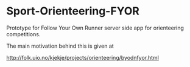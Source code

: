 Sport-Orienteering-FYOR
=======================

Prototype for Follow Your Own Runner server side app for orienteering competitions.

The main motivation behind this is given at 

http://folk.uio.no/kjekje/projects/orienteering/byodnfyor.html